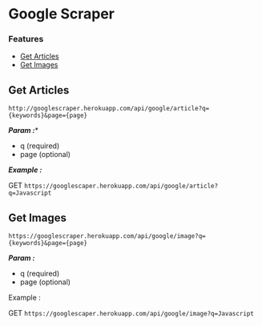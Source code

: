 # Google Scraper

### Features

* [Get Articles](https://github.com/anggialberto/google-scraper#get-articles)
* [Get Images](https://github.com/anggialberto/google-scraper#get-images)

## Get Articles
```
http://googlescraper.herokuapp.com/api/google/article?q={keywords}&page={page}
```

***Param :****
* q (required)
* page (optional)

***Example :***

GET ```https://googlescaper.herokuapp.com/api/google/article?q=Javascript```

## Get Images
```
https://googlescraper.herokuapp.com/api/google/image?q={keywords}&page={page}
```

***Param :***
* q (required)
* page (optional)

Example :

GET ```https://googlescaper.herokuapp.com/api/google/image?q=Javascript```   
